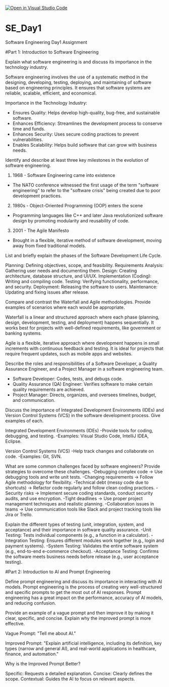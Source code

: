 [![Open in Visual Studio Code](https://classroom.github.com/assets/open-in-vscode-2e0aaae1b6195c2367325f4f02e2d04e9abb55f0b24a779b69b11b9e10269abc.svg)](https://classroom.github.com/online_ide?assignment_repo_id=18447826&assignment_repo_type=AssignmentRepo)
# SE_Day1
Software Engineering Day1 Assignment

#Part 1: Introduction to Software Engineering


Explain what software engineering is and discuss its importance in the technology industry.

Software engineering involves the use of a systematic method in the designing, developing, testing, deploying, and maintaining of software based on engineering principles. It ensures that software systems are reliable, scalable, efficient, and economical.

Importance in the Technology Industry:
- Ensures Quality: Helps develop high-quality, bug-free, and sustainable software.
- Enhances Efficiency: Streamlines the development process to conserve time and funds.
- Enhances Security: Uses secure coding practices to prevent vulnerabilities.
- Enables Scalability: Helps build software that can grow with business needs.


Identify and describe at least three key milestones in the evolution of software engineering.

1. 1968 - Software Engineering came into existence
- The NATO conference witnessed the first usage of the term "software engineering" to refer to the "software crisis" being created due to poor development practices.

2. 1980s - Object-Oriented Programming (OOP) enters the scene
- Programming languages like C++ and later Java revolutionized software design by promoting modularity and reusability of code.

3. 2001 - The Agile Manifesto
- Brought in a flexible, iterative method of software development, moving away from fixed traditional models.


List and briefly explain the phases of the Software Development Life Cycle.

Planning: Defining objectives, scope, and feasibility.
Requirements Analysis: Gathering user needs and documenting them.
Design: Creating architecture, database structure, and UI/UX.
Implementation (Coding): Writing and compiling code.
Testing: Verifying functionality, performance, and security.
Deployment: Releasing the software to users.
Maintenance: Updating and fixing issues after release.


Compare and contrast the Waterfall and Agile methodologies. Provide examples of scenarios where each would be appropriate.  

Waterfall is a linear and structured approach where each phase (planning, design, development, testing, and deployment) happens sequentially. It works best for projects with well-defined requirements, like government or banking systems.  

Agile is a flexible, iterative approach where development happens in small increments with continuous feedback and testing. It is ideal for projects that require frequent updates, such as mobile apps and websites.




Describe the roles and responsibilities of a Software Developer, a Quality Assurance Engineer, and a Project Manager in a software engineering team.

- Software Developer: Codes, tests, and debugs code.
- Quality Assurance (QA) Engineer: Verifies software to make certain quality requirements are achieved.
- Project Manager: Directs, organizes, and oversees timelines, budget, and communication.


Discuss the importance of Integrated Development Environments (IDEs) and Version Control Systems (VCS) in the software development process. Give examples of each.

Integrated Development Environments (IDEs)
-Provide tools for coding, debugging, and testing.
-Examples: Visual Studio Code, IntelliJ IDEA, Eclipse.

Version Control Systems (VCS)
-Help track changes and collaborate on code.
-Examples: Git, SVN.


What are some common challenges faced by software engineers? Provide strategies to overcome these challenges.
-Debugging complex code → Use debugging tools and write unit tests.
-Changing requirements → Follow Agile methodology for flexibility.
-Technical debt (messy code due to shortcuts) → Refactor code regularly and follow clean coding practices.
-Security risks → Implement secure coding standards, conduct security audits, and use encryption.
-Tight deadlines → Use proper project management techniques and realistic planning.
-Collaboration issues in teams → Use communication tools like Slack and project tracking tools like Jira or Trello.


Explain the different types of testing (unit, integration, system, and acceptance) and their importance in software quality assurance.
-Unit Testing: Tests individual components (e.g., a function in a calculator).
-Integration Testing: Ensures different modules work together (e.g., login and payment systems).
-System Testing: Validates the entire software system (e.g., end-to-end e-commerce checkout).
-Acceptance Testing: Confirms the software meets business needs before release (e.g., user acceptance testing).


#Part 2: Introduction to AI and Prompt Engineering


Define prompt engineering and discuss its importance in interacting with AI models.
Prompt engineering is the process of creating very well-structured and specific prompts to get the most out of AI responses. Prompt engineering has a great impact on the performance, accuracy of AI models, and reducing confusion.


Provide an example of a vague prompt and then improve it by making it clear, specific, and concise. Explain why the improved prompt is more effective.

Vague Prompt:
"Tell me about AI."

Improved Prompt:
"Explain artificial intelligence, including its definition, key types (narrow and general AI), and real-world applications in healthcare, finance, and automation."

Why is the Improved Prompt Better?

Specific: Requests a detailed explanation.
Concise: Clearly defines the scope.
Contextual: Guides the AI to focus on relevant aspects.

